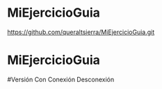 # MiEjercicioGuia
https://github.com/queraltsierra/MiEjercicioGuia.git
# MiEjercicioGuia
#Versión Con Conexión Desconexión
